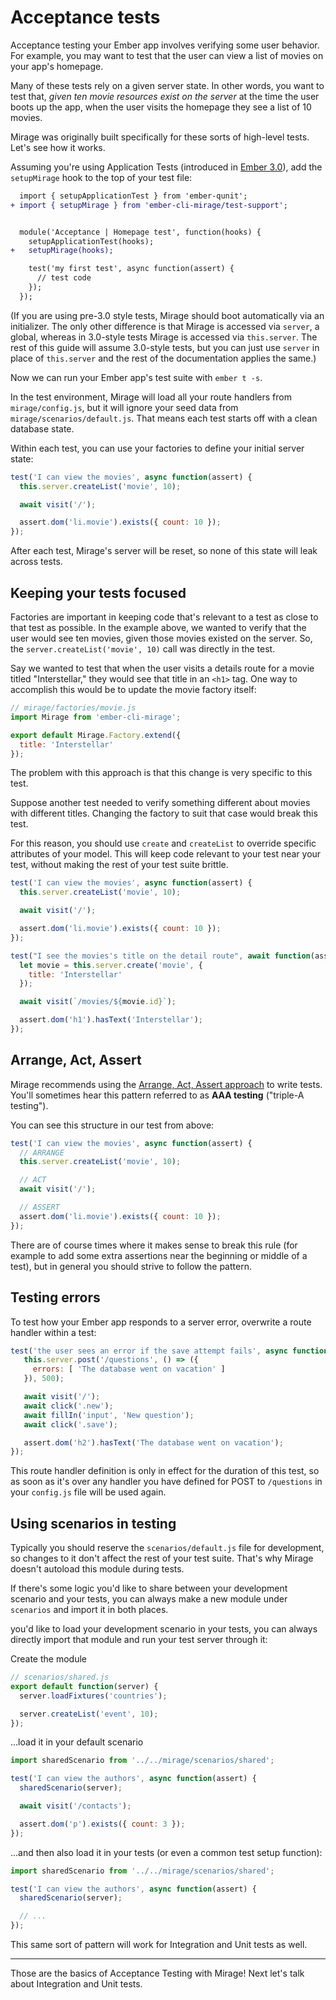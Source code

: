# Acceptance tests

Acceptance testing your Ember app involves verifying some user behavior. For example, you may want to test that the user can view a list of movies on your app's homepage.

Many of these tests rely on a given server state. In other words, you want to test that, _given ten movie resources exist on the server_ at the time the user boots up the app, when the user visits the homepage they see a list of 10 movies.

Mirage was originally built specifically for these sorts of high-level tests. Let's see how it works.

Assuming you're using Application Tests (introduced in [Ember 3.0](https://emberjs.com/blog/2018/02/14/ember-3-0-released.html#toc_updates-to-the-testing-defaults)), add the `setupMirage` hook to the top of your test file:

```diff
  import { setupApplicationTest } from 'ember-qunit';
+ import { setupMirage } from 'ember-cli-mirage/test-support';


  module('Acceptance | Homepage test', function(hooks) {
    setupApplicationTest(hooks);
+   setupMirage(hooks);

    test('my first test', async function(assert) {
      // test code
    });
  });
```

(If you are using pre-3.0 style tests, Mirage should boot automatically via an initializer. The only other difference is that Mirage is accessed via `server`, a global, whereas in 3.0-style tests Mirage is accessed via `this.server`. The rest of this guide will assume 3.0-style tests, but you can just use `server` in place of `this.server` and the rest of the documentation applies the same.)

Now we can run your Ember app's test suite with `ember t -s`.

In the test environment, Mirage will load all your route handlers from `mirage/config.js`, but it will ignore your seed data from `mirage/scenarios/default.js`. That means each test starts off with a clean database state.

Within each test, you can use your factories to define your initial server state:

```js
test('I can view the movies', async function(assert) {
  this.server.createList('movie', 10);

  await visit('/');

  assert.dom('li.movie').exists({ count: 10 });
});
```

After each test, Mirage's server will be reset, so none of this state will leak across tests.


## Keeping your tests focused

Factories are important in keeping code that's relevant to a test as close to that test as possible. In the example above, we wanted to verify that the user would see ten movies, given those movies existed on the server. So, the `server.createList('movie', 10)` call was directly in the test.

Say we wanted to test that when the user visits a details route for a movie titled "Interstellar," they would see that title in an `<h1>` tag. One way to accomplish this would be to update the movie factory itself:

```js
// mirage/factories/movie.js
import Mirage from 'ember-cli-mirage';

export default Mirage.Factory.extend({
  title: 'Interstellar'
});
```

The problem with this approach is that this change is very specific to this test.

Suppose another test needed to verify something different about movies with different titles. Changing the factory to suit that case would break this test.

For this reason, you should use `create` and `createList` to override specific attributes of your model. This will keep code relevant to your test near your test, without making the rest of your test suite brittle.

```js
test('I can view the movies', async function(assert) {
  this.server.createList('movie', 10);

  await visit('/');

  assert.dom('li.movie').exists({ count: 10 });
});

test("I see the movies's title on the detail route", await function(assert) {
  let movie = this.server.create('movie', {
    title: 'Interstellar'
  });

  await visit(`/movies/${movie.id}`);

  assert.dom('h1').hasText('Interstellar');
});
```


## Arrange, Act, Assert

Mirage recommends using the [Arrange, Act, Assert approach](https://github.com/testdouble/contributing-tests/wiki/Arrange-Act-Assert) to write tests. You'll sometimes hear this pattern referred to as **AAA testing** ("triple-A testing").

You can see this structure in our test from above:

```js
test('I can view the movies', async function(assert) {
  // ARRANGE
  this.server.createList('movie', 10);

  // ACT
  await visit('/');

  // ASSERT
  assert.dom('li.movie').exists({ count: 10 });
});
```

There are of course times where it makes sense to break this rule (for example to add some extra assertions near the beginning or middle of a test), but in general you should strive to follow the pattern.




## Testing errors

To test how your Ember app responds to a server error, overwrite a route handler within a test:

```js
test('the user sees an error if the save attempt fails', async function(assert) {
   this.server.post('/questions', () => ({
     errors: [ 'The database went on vacation' ]
   }), 500);

   await visit('/');
   await click('.new');
   await fillIn('input', 'New question');
   await click('.save');

   assert.dom('h2').hasText('The database went on vacation');
});
```

This route handler definition is only in effect for the duration of this test, so as soon as it's over any handler you have defined for POST to `/questions` in your `config.js` file will be used again.


## Using scenarios in testing

Typically you should reserve the `scenarios/default.js` file for development, so changes to it don't affect the rest of your test suite. That's why Mirage doesn't autoload this module during tests.

If there's some logic you'd like to share between your development scenario and your tests, you can always make a new module under `scenarios` and import it in both places.

you'd like to load your development scenario in your tests, you can always directly import that module and run your test server through it:

Create the module

```js
// scenarios/shared.js
export default function(server) {
  server.loadFixtures('countries');

  server.createList('event', 10);
});
```

...load it in your default scenario

```js
import sharedScenario from '../../mirage/scenarios/shared';

test('I can view the authors', async function(assert) {
  sharedScenario(server);

  await visit('/contacts');

  assert.dom('p').exists({ count: 3 });
});
```

...and then also load it in your tests (or even a common test setup function):

```js
import sharedScenario from '../../mirage/scenarios/shared';

test('I can view the authors', async function(assert) {
  sharedScenario(server);

  // ...
});
```

This same sort of pattern will work for Integration and Unit tests as well.

---

Those are the basics of Acceptance Testing with Mirage! Next let's talk about Integration and Unit tests.
